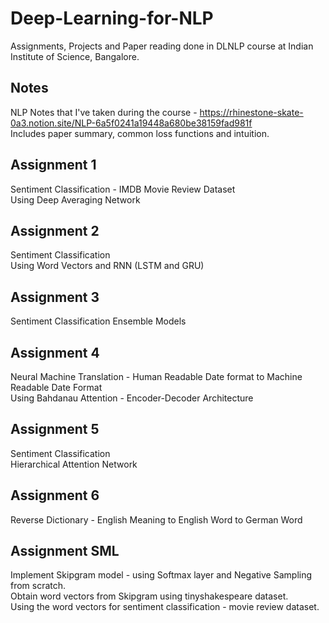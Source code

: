 # Deep-Learning-for-NLP

Assignments, Projects and Paper reading done in DLNLP course at Indian Institute of Science, Bangalore.

## Notes
NLP Notes that I've taken during the course - https://rhinestone-skate-0a3.notion.site/NLP-6a5f0241a19448a680be38159fad981f  
Includes paper summary, common loss functions and intuition.

## Assignment 1 
Sentiment Classification - IMDB Movie Review Dataset  
Using Deep Averaging Network

## Assignment 2 
Sentiment Classification  
Using Word Vectors and RNN (LSTM and GRU)

## Assignment 3
Sentiment Classification
Ensemble Models

## Assignment 4
Neural Machine Translation - Human Readable Date format to Machine Readable Date Format    
Using Bahdanau Attention - Encoder-Decoder Architecture

## Assignment 5 
Sentiment Classification  
Hierarchical Attention Network

## Assignment 6
Reverse Dictionary - English Meaning to English Word to German Word

## Assignment SML
Implement Skipgram model - using Softmax layer and Negative Sampling from scratch.  
Obtain word vectors from Skipgram using tinyshakespeare dataset.  
Using the word vectors for sentiment classification - movie review dataset.
